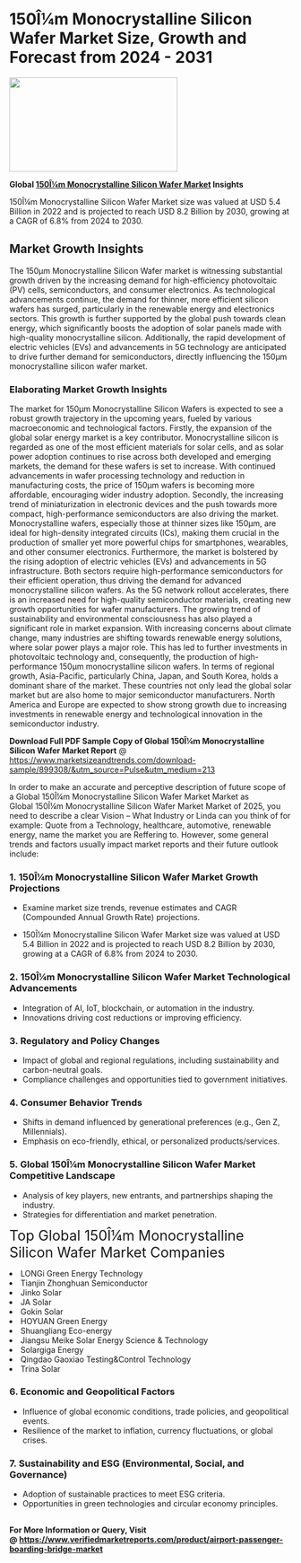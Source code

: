 <H1>150Î¼m Monocrystalline Silicon Wafer Market Size, Growth and Forecast from 2024 - 2031</H1><img class="aligncenter size-medium wp-image-584254" src="https://thirdeyenews.in/wp-content/uploads/2024/09/Global-Market-Research-300x168.jpeg" alt="" width="300" height="168" /><p><strong>Global&nbsp;<a href="https://www.marketsizeandtrends.com/download-sample/899308/&amp;utm_source=Pulse&amp;utm_medium=213">150Î¼m Monocrystalline Silicon Wafer Market</a> Insights</strong></p><p>150Î¼m Monocrystalline Silicon Wafer Market size was valued at USD 5.4 Billion in 2022 and is projected to reach USD 8.2 Billion by 2030, growing at a CAGR of 6.8% from 2024 to 2030.</p><p><h2>Market Growth Insights</h2> The 150μm Monocrystalline Silicon Wafer market is witnessing substantial growth driven by the increasing demand for high-efficiency photovoltaic (PV) cells, semiconductors, and consumer electronics. As technological advancements continue, the demand for thinner, more efficient silicon wafers has surged, particularly in the renewable energy and electronics sectors. This growth is further supported by the global push towards clean energy, which significantly boosts the adoption of solar panels made with high-quality monocrystalline silicon. Additionally, the rapid development of electric vehicles (EVs) and advancements in 5G technology are anticipated to drive further demand for semiconductors, directly influencing the 150μm monocrystalline silicon wafer market. <h3>Elaborating Market Growth Insights</h3> The market for 150μm Monocrystalline Silicon Wafers is expected to see a robust growth trajectory in the upcoming years, fueled by various macroeconomic and technological factors. Firstly, the expansion of the global solar energy market is a key contributor. Monocrystalline silicon is regarded as one of the most efficient materials for solar cells, and as solar power adoption continues to rise across both developed and emerging markets, the demand for these wafers is set to increase. With continued advancements in wafer processing technology and reduction in manufacturing costs, the price of 150μm wafers is becoming more affordable, encouraging wider industry adoption. Secondly, the increasing trend of miniaturization in electronic devices and the push towards more compact, high-performance semiconductors are also driving the market. Monocrystalline wafers, especially those at thinner sizes like 150μm, are ideal for high-density integrated circuits (ICs), making them crucial in the production of smaller yet more powerful chips for smartphones, wearables, and other consumer electronics. Furthermore, the market is bolstered by the rising adoption of electric vehicles (EVs) and advancements in 5G infrastructure. Both sectors require high-performance semiconductors for their efficient operation, thus driving the demand for advanced monocrystalline silicon wafers. As the 5G network rollout accelerates, there is an increased need for high-quality semiconductor materials, creating new growth opportunities for wafer manufacturers. The growing trend of sustainability and environmental consciousness has also played a significant role in market expansion. With increasing concerns about climate change, many industries are shifting towards renewable energy solutions, where solar power plays a major role. This has led to further investments in photovoltaic technology and, consequently, the production of high-performance 150μm monocrystalline silicon wafers. In terms of regional growth, Asia-Pacific, particularly China, Japan, and South Korea, holds a dominant share of the market. These countries not only lead the global solar market but are also home to major semiconductor manufacturers. North America and Europe are expected to show strong growth due to increasing investments in renewable energy and technological innovation in the semiconductor industry. </p><p><span class=""><strong>Download Full PDF Sample Copy of Global 150Î¼m Monocrystalline Silicon Wafer Market Report</strong> @ <a href="https://www.marketsizeandtrends.com/download-sample/899308/&amp;utm_source=Pulse&amp;utm_medium=213" target="_blank">https://www.marketsizeandtrends.com/download-sample/899308/&amp;utm_source=Pulse&amp;utm_medium=213</a></span></p><p>In order to make an accurate and perceptive description of future scope of a Global&nbsp;150Î¼m Monocrystalline Silicon Wafer Market Market as Global&nbsp;150Î¼m Monocrystalline Silicon Wafer Market Market of 2025, you need to describe a clear Vision &ndash; What Industry or Linda can you think of for example: Quote from a Technology, healthcare, automotive, renewable energy, name the market you are Reffering to. However, some general trends and factors usually impact market reports and their future outlook include:</p><h3>1.&nbsp;<strong>150Î¼m Monocrystalline Silicon Wafer Market Growth Projections</strong></h3><ul><li>Examine market size trends, revenue estimates and CAGR (Compounded Annual Growth Rate) projections.</li><li><p>150Î¼m Monocrystalline Silicon Wafer Market size was valued at USD 5.4 Billion in 2022 and is projected to reach USD 8.2 Billion by 2030, growing at a CAGR of 6.8% from 2024 to 2030.</p></li></ul><h3>2.&nbsp;<strong>150Î¼m Monocrystalline Silicon Wafer Market Technological Advancements</strong></h3><ul><li>Integration of AI, IoT, blockchain, or automation in the industry.</li><li>Innovations driving cost reductions or improving efficiency.</li></ul><h3>3.&nbsp;<strong>Regulatory and Policy Changes</strong></h3><ul><li>Impact of global and regional regulations, including sustainability and carbon-neutral goals.</li><li>Compliance challenges and opportunities tied to government initiatives.</li></ul><h3>4.&nbsp;<strong>Consumer Behavior Trends</strong></h3><ul><li>Shifts in demand influenced by generational preferences (e.g., Gen Z, Millennials).</li><li>Emphasis on eco-friendly, ethical, or personalized products/services.</li></ul><h3>5.&nbsp;<strong>Global 150Î¼m Monocrystalline Silicon Wafer Market Competitive Landscape</strong></h3><ul><li>Analysis of key players, new entrants, and partnerships shaping the industry.</li><li>Strategies for differentiation and market penetration.</li></ul><p data-pm-slice="1 1 []"><span style="color: inherit; font-family: inherit; font-size: 25px;">Top Global 150Î¼m Monocrystalline Silicon Wafer Market Companies</span></p><div class="" data-test-id=""><p><li>LONGi Green Energy Technology</li><li> Tianjin Zhonghuan Semiconductor</li><li> Jinko Solar</li><li> JA Solar</li><li> Gokin Solar</li><li> HOYUAN Green Energy</li><li> Shuangliang Eco-energy</li><li> Jiangsu Meike Solar Energy Science & Technology</li><li> Solargiga Energy</li><li> Qingdao Gaoxiao Testing&Control Technology</li><li> Trina Solar</li></p></div><h3>6.&nbsp;<strong>Economic and Geopolitical Factors</strong></h3><ul><li>Influence of global economic conditions, trade policies, and geopolitical events.</li><li>Resilience of the market to inflation, currency fluctuations, or global crises.</li></ul><h3>7.&nbsp;<strong>Sustainability and ESG (Environmental, Social, and Governance)</strong></h3><ul><li>Adoption of sustainable practices to meet ESG criteria.</li><li>Opportunities in green technologies and circular economy principles.</li></ul><h2><strong style="font-size: 14px;">For More Information or Query, Visit @&nbsp;</strong><a style="background-color: #ffffff; font-size: 14px;" href="https://www.marketsizeandtrends.com/report/150Î¼m-monocrystalline-silicon-wafer-market/" target="_blank">https://www.verifiedmarketreports.com/product/airport-passenger-boarding-bridge-market</a></h2>
